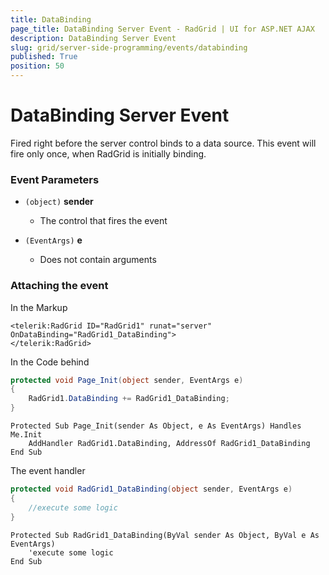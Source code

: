 ```yaml
---
title: DataBinding
page_title: DataBinding Server Event - RadGrid | UI for ASP.NET AJAX
description: DataBinding Server Event
slug: grid/server-side-programming/events/databinding
published: True
position: 50
---
```


# DataBinding Server Event

Fired right before the server control binds to a data source. This event will fire only once, when RadGrid is initially binding.

### Event Parameters

* `(object)` **sender**

    * The control that fires the event

* `(EventArgs)` **e**

    * Does not contain arguments

### Attaching the event

In the Markup

````ASP.NET
<telerik:RadGrid ID="RadGrid1" runat="server" OnDataBinding="RadGrid1_DataBinding">
</telerik:RadGrid>
````

In the Code behind

````C#
protected void Page_Init(object sender, EventArgs e)
{
    RadGrid1.DataBinding += RadGrid1_DataBinding;
}
````
````VB
Protected Sub Page_Init(sender As Object, e As EventArgs) Handles Me.Init
    AddHandler RadGrid1.DataBinding, AddressOf RadGrid1_DataBinding
End Sub
````

The event handler

````C#
protected void RadGrid1_DataBinding(object sender, EventArgs e)
{
    //execute some logic
}
````
````VB
Protected Sub RadGrid1_DataBinding(ByVal sender As Object, ByVal e As EventArgs)
    'execute some logic
End Sub
````

